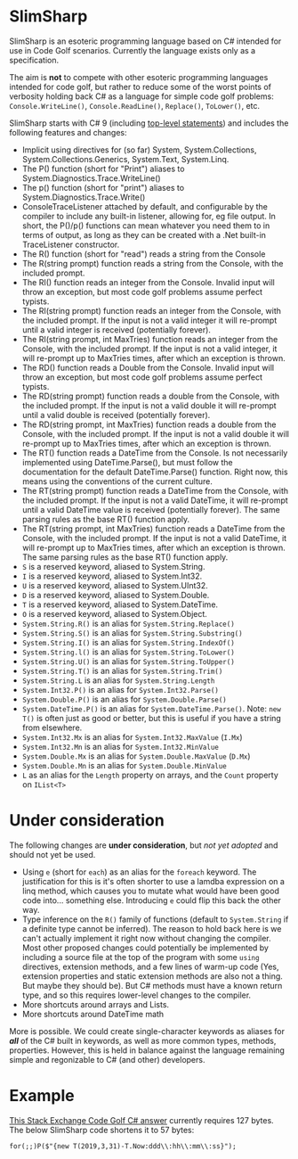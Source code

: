 # SlimSharp

SlimSharp is an esoteric programming language based on C# intended for use in Code Golf scenarios. Currently the language exists only as a specification.

The aim is **not** to compete with other esoteric programming languages intended for code golf, but rather to reduce some of the worst points of verbosity holding back C# as a language for simple code golf problems: `Console.WriteLine()`, `Console.ReadLine()`, `Replace()`, `ToLower()`, etc.

SlimSharp starts with C# 9 (including [top-level statements](https://docs.microsoft.com/en-us/dotnet/csharp/tutorials/exploration/top-level-statements)) and includes the following features and changes:

* Implicit using directives for (so far) System, System.Collections, System.Collections.Generics, System.Text, System.Linq.
* The P() function (short for "Print") aliases to System.Diagnostics.Trace.WriteLine()
* The p() function (short for "print") aliases to System.Diagnostics.Trace.Write()
* ConsoleTraceListener attached by default, and configurable by the compiler to include any built-in listener, allowing for, eg file output. 
  In short, the P()/p() functions can mean whatever you need them to in terms of output, as long as they can be created with a .Net built-in TraceListener constructor. 
* The R() function (short for "read") reads a string from the Console
* The R(string prompt) function reads a string from the Console, with the included prompt.
* The RI() function reads an integer from the Console. Invalid input will throw an exception, but most code golf problems assume perfect typists.
* The RI(string prompt) function reads an integer from the Console, with the included prompt. If the input is not a valid integer it will re-prompt until a valid integer is received (potentially forever).
* The RI(string prompt, int MaxTries) function reads an integer from the Console, with the included prompt. If the input is not a valid integer, it will re-prompt up to MaxTries times, after which an exception is thrown.
* The RD() function reads a Double from the Console. Invalid input will throw an exception, but most code golf problems assume perfect typists.
* The RD(string prompt) function reads a double from the Console, with the included prompt. If the input is not a valid double it will re-prompt until a valid double is received (potentially forever).
* The RD(string prompt, int MaxTries) function reads a double from the Console, with the included prompt. If the input is not a valid double it will re-prompt up to MaxTries times, after which an exception is thrown.
* The RT() function reads a DateTime from the Console. Is not necessarily implemented using DateTime.Parse(), but must follow the documentation for the default DateTime.Parse() function. Right now, this means using the conventions of the current culture.
* The RT(string prompt) function reads a DateTime from the Console, with the included prompt. If the input is not a valid DateTime, it will re-prompt until a valid DateTime value is received (potentially forever). The same parsing rules as the base RT() function apply.
* The RT(string prompt, int MaxTries) function reads a DateTime from the Console, with the included prompt. If the input is not a valid DateTime, it will re-prompt up to MaxTries times, after which an exception is thrown. The same parsing rules as the base RT() function apply.
* `S` is a reserved keyword, aliased to System.String.
* `I` is a reserved keyword, aliased to System.Int32.
* `U` is a reserved keyword, aliased to System.UInt32.
* `D` is a reserved keyword, aliased to System.Double.
* `T` is a reserved keyword, aliased to System.DateTime.
* `O` is a reserved keyword, aliased to System.Object.
* `System.String.R()` is an alias for `System.String.Replace()`
* `System.String.S()` is an alias for `System.String.Substring()`
* `System.String.I()` is an alias for `System.String.IndexOf()`
* `System.String.l()` is an alias for `System.String.ToLower()`
* `System.String.U()` is an alias for `System.String.ToUpper()`
* `System.String.T()` is an alias for `System.String.Trim()`
* `System.String.L` is an alias for `System.String.Length`
* `System.Int32.P()` is an alias for `System.Int32.Parse()`
* `System.Double.P()` is an alias for `System.Double.Parse()`
* `System.DateTime.P()` is an alias for `System.DateTime.Parse()`. Note: `new T()` is often just as good or better, but this is useful if you have a string from elsewhere.
* `System.Int32.Mx` is an alias for `System.Int32.MaxValue` (`I.Mx`)
* `System.Int32.Mn` is an alias for `System.Int32.MinValue`
* `System.Double.Mx` is an alias for `System.Double.MaxValue` (`D.Mx`)
* `System.Double.Mn` is an alias for `System.Double.MinValue`
* `L` as an alias for the `Length` property on arrays, and the `Count` property on `IList<T>`

# Under consideration

The following changes are **under consideration**, but _not yet adopted_ and should not yet be used.

* Using `e` (short for `each`) as an alias for the `foreach` keyword. The justification for this is it's often shorter to use a lamdba expression on a linq method, which causes you to mutate what would have been good code into... something else. Introducing `e` could flip this back the other way.
* Type inference on the `R()` family of functions (default to `System.String` if a definite type cannot be inferred). The reason to hold back here is we can't actually implement it right now without changing the compiler. Most other proposed changes could potentially be implemented by including a source file at the top of the program with some `using` directives, extension methods, and a few lines of warm-up code (Yes, extension properties and static extension methods are also not a thing. But maybe they should be). But C# methods must have a known return type, and so this requires lower-level changes to the compiler.
* More shortcuts around arrays and Lists.
* More shortcuts around DateTime math

More is possible. We could create single-character keywords as aliases for _**all**_ of the C# built in keywords, as well as more common types, methods, properties. However, this is held in balance against the language remaining simple and regonizable to C# (and other) developers.

# Example

[This Stack Exchange Code Golf C# answer](https://codegolf.stackexchange.com/a/115112/58322) currently requires 127 bytes. The below SlimSharp code shortens it to 57 bytes:

```
for(;;)P($"{new T(2019,3,31)-T.Now:ddd\\:hh\\:mm\\:ss}");
```

